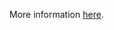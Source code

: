 More information [here](https://docs.prismacloud.io/en/enterprise-edition/policy-reference/aws-policies/aws-general-policies/bc-aws-general-32).
